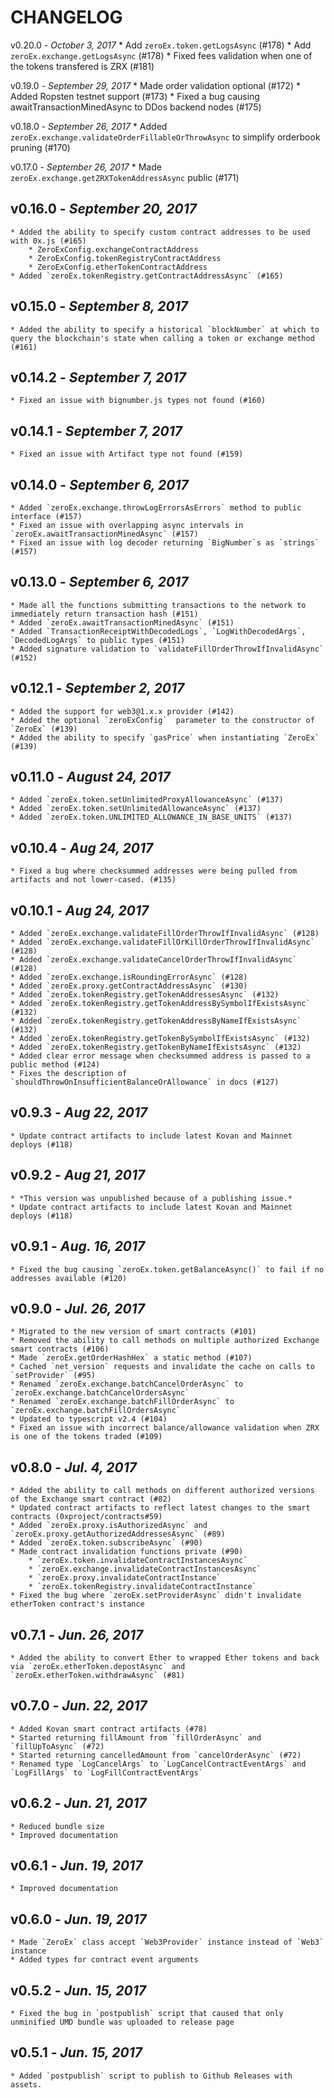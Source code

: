 # CHANGELOG

v0.20.0 - _October 3, 2017_
    * Add `zeroEx.token.getLogsAsync` (#178)
    * Add `zeroEx.exchange.getLogsAsync` (#178)
    * Fixed fees validation when one of the tokens transfered is ZRX (#181)

v0.19.0 - _September 29, 2017_
    * Made order validation optional  (#172)
    * Added Ropsten testnet support (#173)
    * Fixed a bug causing awaitTransactionMinedAsync to DDos backend nodes (#175)

v0.18.0 - _September 26, 2017_
    * Added `zeroEx.exchange.validateOrderFillableOrThrowAsync` to simplify orderbook pruning (#170)

v0.17.0 - _September 26, 2017_
    * Made `zeroEx.exchange.getZRXTokenAddressAsync` public (#171)

v0.16.0 - _September 20, 2017_
------------------------
    * Added the ability to specify custom contract addresses to be used with 0x.js (#165)
        * ZeroExConfig.exchangeContractAddress
        * ZeroExConfig.tokenRegistryContractAddress
        * ZeroExConfig.etherTokenContractAddress
    * Added `zeroEx.tokenRegistry.getContractAddressAsync` (#165)

v0.15.0 - _September 8, 2017_
------------------------
    * Added the ability to specify a historical `blockNumber` at which to query the blockchain's state when calling a token or exchange method (#161)

v0.14.2 - _September 7, 2017_
------------------------
    * Fixed an issue with bignumber.js types not found (#160)

v0.14.1 - _September 7, 2017_
------------------------
    * Fixed an issue with Artifact type not found (#159)

v0.14.0 - _September 6, 2017_
------------------------
    * Added `zeroEx.exchange.throwLogErrorsAsErrors` method to public interface (#157)
    * Fixed an issue with overlapping async intervals in `zeroEx.awaitTransactionMinedAsync` (#157)
    * Fixed an issue with log decoder returning `BigNumber`s as `strings` (#157)

v0.13.0 - _September 6, 2017_
------------------------
    * Made all the functions submitting transactions to the network to immediately return transaction hash (#151)
    * Added `zeroEx.awaitTransactionMinedAsync` (#151)
    * Added `TransactionReceiptWithDecodedLogs`, `LogWithDecodedArgs`, `DecodedLogArgs` to public types (#151)
    * Added signature validation to `validateFillOrderThrowIfInvalidAsync` (#152)

v0.12.1 - _September 2, 2017_
------------------------
    * Added the support for web3@1.x.x provider (#142)
    * Added the optional `zeroExConfig`  parameter to the constructor of `ZeroEx` (#139)
    * Added the ability to specify `gasPrice` when instantiating `ZeroEx` (#139)

v0.11.0 - _August 24, 2017_
------------------------
    * Added `zeroEx.token.setUnlimitedProxyAllowanceAsync` (#137)
    * Added `zeroEx.token.setUnlimitedAllowanceAsync` (#137)
    * Added `zeroEx.token.UNLIMITED_ALLOWANCE_IN_BASE_UNITS` (#137)

v0.10.4 - _Aug 24, 2017_
------------------------
    * Fixed a bug where checksummed addresses were being pulled from artifacts and not lower-cased. (#135)

v0.10.1 - _Aug 24, 2017_
------------------------
    * Added `zeroEx.exchange.validateFillOrderThrowIfInvalidAsync` (#128)
    * Added `zeroEx.exchange.validateFillOrKillOrderThrowIfInvalidAsync` (#128)
    * Added `zeroEx.exchange.validateCancelOrderThrowIfInvalidAsync` (#128)
    * Added `zeroEx.exchange.isRoundingErrorAsync` (#128)
    * Added `zeroEx.proxy.getContractAddressAsync` (#130)
    * Added `zeroEx.tokenRegistry.getTokenAddressesAsync` (#132)
    * Added `zeroEx.tokenRegistry.getTokenAddressBySymbolIfExistsAsync` (#132)
    * Added `zeroEx.tokenRegistry.getTokenAddressByNameIfExistsAsync` (#132)
    * Added `zeroEx.tokenRegistry.getTokenBySymbolIfExistsAsync` (#132)
    * Added `zeroEx.tokenRegistry.getTokenByNameIfExistsAsync` (#132)
    * Added clear error message when checksummed address is passed to a public method (#124)
    * Fixes the description of `shouldThrowOnInsufficientBalanceOrAllowance` in docs (#127)

v0.9.3 - _Aug 22, 2017_
------------------------
    * Update contract artifacts to include latest Kovan and Mainnet deploys (#118)

v0.9.2 - _Aug 21, 2017_
------------------------
    * *This version was unpublished because of a publishing issue.*
    * Update contract artifacts to include latest Kovan and Mainnet deploys (#118)

v0.9.1 - _Aug. 16, 2017_
------------------------
    * Fixed the bug causing `zeroEx.token.getBalanceAsync()` to fail if no addresses available (#120)

v0.9.0 - _Jul. 26, 2017_
------------------------
    * Migrated to the new version of smart contracts (#101)
    * Removed the ability to call methods on multiple authorized Exchange smart contracts (#106)
    * Made `zeroEx.getOrderHashHex` a static method (#107)
    * Cached `net_version` requests and invalidate the cache on calls to `setProvider` (#95)
    * Renamed `zeroEx.exchange.batchCancelOrderAsync` to `zeroEx.exchange.batchCancelOrdersAsync`
    * Renamed `zeroEx.exchange.batchFillOrderAsync` to `zeroEx.exchange.batchFillOrdersAsync`
    * Updated to typescript v2.4 (#104)
    * Fixed an issue with incorrect balance/allowance validation when ZRX is one of the tokens traded (#109)

v0.8.0 - _Jul. 4, 2017_
------------------------
    * Added the ability to call methods on different authorized versions of the Exchange smart contract (#82)
    * Updated contract artifacts to reflect latest changes to the smart contracts (0xproject/contracts#59)
    * Added `zeroEx.proxy.isAuthorizedAsync` and `zeroEx.proxy.getAuthorizedAddressesAsync` (#89)
    * Added `zeroEx.token.subscribeAsync` (#90)
    * Made contract invalidation functions private (#90)
        * `zeroEx.token.invalidateContractInstancesAsync`
        * `zeroEx.exchange.invalidateContractInstancesAsync`
        * `zeroEx.proxy.invalidateContractInstance`
        * `zeroEx.tokenRegistry.invalidateContractInstance`
    * Fixed the bug where `zeroEx.setProviderAsync` didn't invalidate etherToken contract's instance

v0.7.1 - _Jun. 26, 2017_
------------------------
    * Added the ability to convert Ether to wrapped Ether tokens and back via `zeroEx.etherToken.depostAsync` and `zeroEx.etherToken.withdrawAsync` (#81)

v0.7.0 - _Jun. 22, 2017_
------------------------
    * Added Kovan smart contract artifacts (#78)
    * Started returning fillAmount from `fillOrderAsync` and `fillUpToAsync` (#72)
    * Started returning cancelledAmount from `cancelOrderAsync` (#72)
    * Renamed type `LogCancelArgs` to `LogCancelContractEventArgs` and `LogFillArgs` to `LogFillContractEventArgs`

v0.6.2 - _Jun. 21, 2017_
------------------------
    * Reduced bundle size
    * Improved documentation

v0.6.1 - _Jun. 19, 2017_
------------------------
    * Improved documentation

v0.6.0 - _Jun. 19, 2017_
------------------------
    * Made `ZeroEx` class accept `Web3Provider` instance instead of `Web3` instance
    * Added types for contract event arguments

v0.5.2 - _Jun. 15, 2017_
------------------------
    * Fixed the bug in `postpublish` script that caused that only unminified UMD bundle was uploaded to release page

v0.5.1 - _Jun. 15, 2017_
------------------------
    * Added `postpublish` script to publish to Github Releases with assets.
